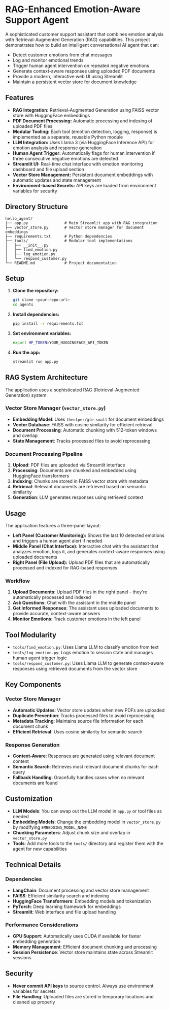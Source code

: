 # RAG-Enhanced Emotion-Aware Support Agent

A sophisticated customer support assistant that combines emotion analysis with Retrieval-Augmented Generation (RAG) capabilities. This project demonstrates how to build an intelligent conversational AI agent that can:

- Detect customer emotions from chat messages
- Log and monitor emotional trends
- Trigger human agent intervention on repeated negative emotions
- Generate context-aware responses using uploaded PDF documents
- Provide a modern, interactive web UI using Streamlit
- Maintain a persistent vector store for document knowledge

## Features

- **RAG Integration:** Retrieval-Augmented Generation using FAISS vector store with HuggingFace embeddings
- **PDF Document Processing:** Automatic processing and indexing of uploaded PDF files
- **Modular Tooling:** Each tool (emotion detection, logging, response) is implemented as a separate, reusable Python module
- **LLM Integration:** Uses Llama 3 (via HuggingFace Inference API) for emotion analysis and response generation
- **Human Agent Trigger:** Automatically flags for human intervention if three consecutive negative emotions are detected
- **Streamlit UI:** Real-time chat interface with emotion monitoring dashboard and file upload section
- **Vector Store Management:** Persistent document embeddings with automatic updates and state management
- **Environment-based Secrets:** API keys are loaded from environment variables for security

## Directory Structure

```
hello_agent/
├── app.py                # Main Streamlit app with RAG integration
├── vector_store.py       # Vector store manager for document embeddings
├── requirements.txt      # Python dependencies
├── tools/                # Modular tool implementations
│   ├── __init__.py
│   ├── find_emotion.py
│   ├── log_emotion.py
│   └── respond_customer.py
└── README.md             # Project documentation
```

## Setup

1. **Clone the repository:**
   ```bash
   git clone <your-repo-url>
   cd agents
   ```

2. **Install dependencies:**
   ```bash
   pip install -r requirements.txt
   ```

3. **Set environment variables:**
   ```bash
   export HF_TOKEN=YOUR_HUGGINGFACE_API_TOKEN
   ```

4. **Run the app:**
   ```bash
   streamlit run app.py
   ```

## RAG System Architecture

The application uses a sophisticated RAG (Retrieval-Augmented Generation) system:

### Vector Store Manager (`vector_store.py`)
- **Embedding Model**: Uses `thenlper/gte-small` for document embeddings
- **Vector Database**: FAISS with cosine similarity for efficient retrieval
- **Document Processing**: Automatic chunking with 512-token windows and overlap
- **State Management**: Tracks processed files to avoid reprocessing

### Document Processing Pipeline
1. **Upload**: PDF files are uploaded via Streamlit interface
2. **Processing**: Documents are chunked and embedded using HuggingFace transformers
3. **Indexing**: Chunks are stored in FAISS vector store with metadata
4. **Retrieval**: Relevant documents are retrieved based on semantic similarity
5. **Generation**: LLM generates responses using retrieved context

## Usage

The application features a three-panel layout:

- **Left Panel (Customer Monitoring):** Shows the last 10 detected emotions and triggers a human agent alert if needed
- **Middle Panel (Chat Interface):** Interactive chat with the assistant that analyzes emotion, logs it, and generates context-aware responses using uploaded documents
- **Right Panel (File Upload):** Upload PDF files that are automatically processed and indexed for RAG-based responses

### Workflow
1. **Upload Documents**: Upload PDF files in the right panel - they're automatically processed and indexed
2. **Ask Questions**: Chat with the assistant in the middle panel
3. **Get Informed Responses**: The assistant uses uploaded documents to provide accurate, context-aware answers
4. **Monitor Emotions**: Track customer emotions in the left panel

## Tool Modularity

- `tools/find_emotion.py`: Uses Llama LLM to classify emotion from text
- `tools/log_emotion.py`: Logs emotion to session state and manages human agent trigger logic
- `tools/respond_customer.py`: Uses Llama LLM to generate context-aware responses using retrieved documents from the vector store

## Key Components

### Vector Store Manager
- **Automatic Updates**: Vector store updates when new PDFs are uploaded
- **Duplicate Prevention**: Tracks processed files to avoid reprocessing
- **Metadata Tracking**: Maintains source file information for each document chunk
- **Efficient Retrieval**: Uses cosine similarity for semantic search

### Response Generation
- **Context-Aware**: Responses are generated using relevant document content
- **Semantic Search**: Retrieves most relevant document chunks for each query
- **Fallback Handling**: Gracefully handles cases when no relevant documents are found

## Customization

- **LLM Models**: You can swap out the LLM model in `app.py` or tool files as needed
- **Embedding Models**: Change the embedding model in `vector_store.py` by modifying `EMBEDDING_MODEL_NAME`
- **Chunking Parameters**: Adjust chunk size and overlap in `vector_store.py`
- **Tools**: Add more tools to the `tools/` directory and register them with the agent for new capabilities

## Technical Details

### Dependencies
- **LangChain**: Document processing and vector store management
- **FAISS**: Efficient similarity search and indexing
- **HuggingFace Transformers**: Embedding models and tokenization
- **PyTorch**: Deep learning framework for embeddings
- **Streamlit**: Web interface and file upload handling

### Performance Considerations
- **GPU Support**: Automatically uses CUDA if available for faster embedding generation
- **Memory Management**: Efficient document chunking and processing
- **Session Persistence**: Vector store maintains state across Streamlit sessions

## Security

- **Never commit API keys** to source control. Always use environment variables for secrets
- **File Handling**: Uploaded files are stored in temporary locations and cleaned up properly


